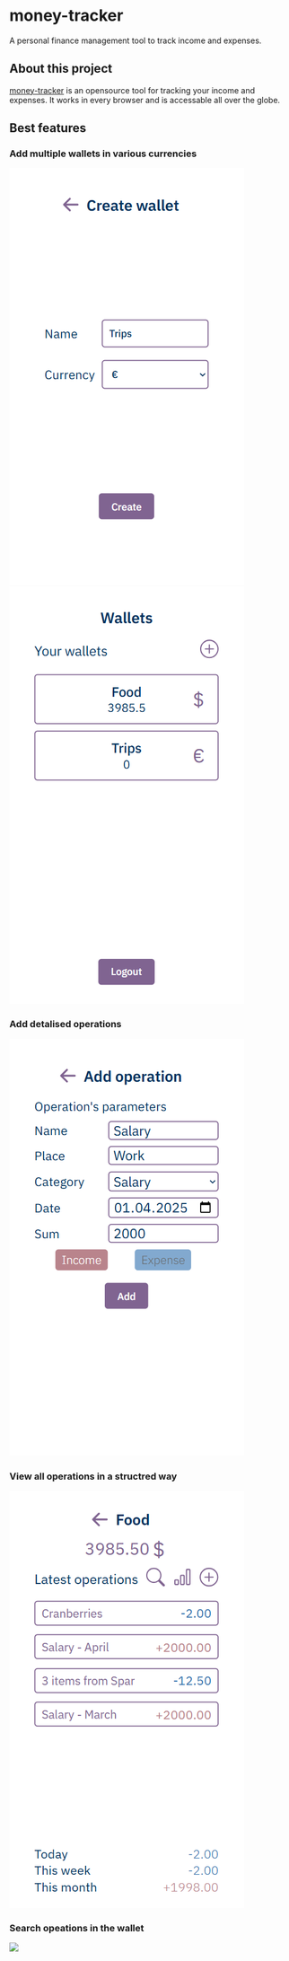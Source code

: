 # money-tracker
A personal finance management tool to track income and expenses.
## About this project
[money-tracker](https://money-tracker.mysterious-hatter.engineer) is an opensource tool for tracking your income and expenses. It works in every browser and is accessable all over the globe.
## Best features
### Add multiple wallets in various currencies
![](https://github.com/mysterious-hatter/money-tracker/blob/main/photos/create_wallet.png)
![](https://github.com/mysterious-hatter/money-tracker/blob/main/photos/all_wallets.png)
### Add detalised operations
![](https://github.com/mysterious-hatter/money-tracker/blob/main/photos/add_operation.png)
### View all operations in a structred way
![](https://github.com/mysterious-hatter/money-tracker/blob/main/photos/operations_list.png)
### Search opeations in the wallet
![](https://github.com/mysterious-hatter/money-tracker/blob/main/photos/search.png)